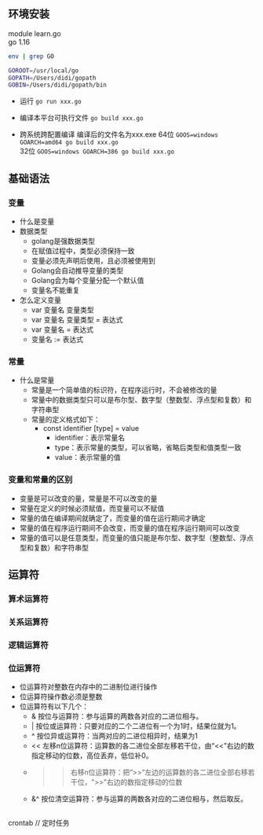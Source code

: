 ## 环境安装
module learn.go  
go 1.16  

```bash
env | grep GO

GOROOT=/usr/local/go
GOPATH=/Users/didi/gopath
GOBIN=/Users/didi/gopath/bin
```

- 运行
`go run xxx.go`

- 编译本平台可执行文件
`go build xxx.go`

- 跨系统跨配置编译  编译后的文件名为xxx.exe
64位 `GOOS=windows GOARCH=amd64 go build xxx.go`  
32位 `GOOS=windows GOARCH=386 go build xxx.go`  

## 基础语法
### 变量
- 什么是变量
- 数据类型
  - golang是强数据类型
  - 在赋值过程中，类型必须保持一致
  - 变量必须先声明后使用，且必须被使用到
  - Golang会自动推导变量的类型
  - Golang会为每个变量分配一个默认值
  - 变量名不能重复
- 怎么定义变量
  - var 变量名 变量类型
  - var 变量名 变量类型 = 表达式
  - var 变量名 = 表达式
  - 变量名 := 表达式
### 常量
- 什么是常量
  - 常量是一个简单值的标识符，在程序运行时，不会被修改的量
  - 常量中的数据类型只可以是布尔型、数字型（整数型、浮点型和复数）和字符串型
  - 常量的定义格式如下：
    - const identifier [type] = value
      - identifier：表示常量名
      - type：表示常量的类型，可以省略，省略后类型和值类型一致
      - value：表示常量的值
### 变量和常量的区别
- 变量是可以改变的量，常量是不可以改变的量
- 常量在定义的时候必须赋值，而变量可以不赋值
- 常量的值在编译期间就确定了，而变量的值在运行期间才确定
- 常量的值在程序运行期间不会改变，而变量的值在程序运行期间可以改变
- 常量的值可以是任意类型，而变量的值只能是布尔型、数字型（整数型、浮点型和复数）和字符串型

## 运算符
### 算术运算符
### 关系运算符
### 逻辑运算符
### 位运算符
- 位运算符对整数在内存中的二进制位进行操作
- 位运算符操作数必须是整数
- 位运算符有以下几个：
  - & 按位与运算符：参与运算的两数各对应的二进位相与。  
  - | 按位或运算符：只要对应的二个二进位有一个为1时，结果位就为1。  
  - ^ 按位异或运算符：当两对应的二进位相异时，结果为1  
  - << 左移n位运算符：运算数的各二进位全部左移若干位，由“<<”右边的数指定移动的位数，高位丢弃，低位补0。  
  - >> 右移n位运算符：把“>>”左边的运算数的各二进位全部右移若干位，">>"右边的数指定移动的位数  
  - &^ 按位清空运算符：参与运算的两数各对应的二进位相与，然后取反。



##
crontab // 定时任务

